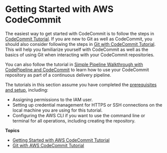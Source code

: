 # Getting Started with AWS CodeCommit<a name="getting-started-topnode"></a>

The easiest way to get started with CodeCommit is to follow the steps in [CodeCommit Tutorial](getting-started-cc.md)\. If you are new to Git as well as CodeCommit, you should also consider following the steps in [Git with CodeCommit Tutorial](getting-started.md)\. This will help you familiarize yourself with CodeCommit as well as the basics of using Git when interacting with your CodeCommit repositories\.

You can also follow the tutorial in [Simple Pipeline Walkthrough with CodePipeline and CodeCommit](https://docs.aws.amazon.com/codepipeline/latest/userguide/getting-started-cc.html) to learn how to use your CodeCommit repository as part of a continuous delivery pipeline\.

The tutorials in this section assume you have completed the [prerequisites and setup](setting-up.md), including:
+ Assigning permissions to the IAM user\.
+ Setting up credential management for HTTPS or SSH connections on the local machine you are using for this tutorial\.
+ Configuring the AWS CLI if you want to use the command line or terminal for all operations, including creating the repository\.

**Topics**
+ [Getting Started with AWS CodeCommit Tutorial](getting-started-cc.md)
+ [Git with AWS CodeCommit Tutorial](getting-started.md)